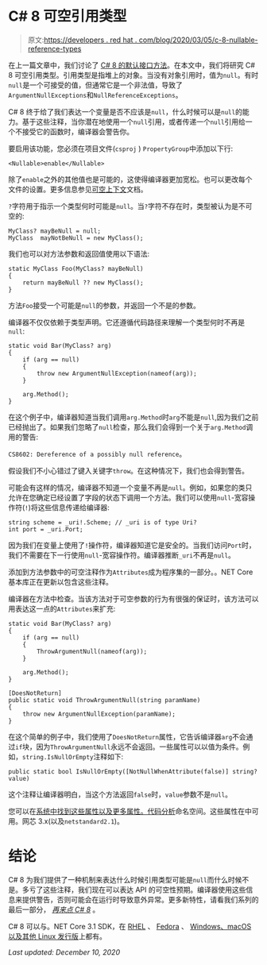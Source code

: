 # C# 8 可空引用类型

> 原文:[https://developers . red hat . com/blog/2020/03/05/c-8-nullable-reference-types](https://developers.redhat.com/blog/2020/03/05/c-8-nullable-reference-types)

在上一篇文章中，我们讨论了 [C# 8 的默认接口方法](https://developers.redhat.com/blog/2020/03/03/c-8-default-interface-methods/)。在本文中，我们将研究 C# 8 可空引用类型。引用类型是指堆上的对象。当没有对象引用时，值为`null`。有时`null`是一个可接受的值，但通常它是一个非法值，导致了`ArgumentNullExceptions`和`NullReferenceExceptions`。

C# 8 终于给了我们表达一个变量是否不应该是`null`，什么时候可以是`null`的能力。基于这些注释，当你潜在地使用一个`null`引用，或者传递一个`null`引用给一个不接受它的函数时，编译器会警告你。

要启用该功能，您必须在项目文件(`csproj` ) `PropertyGroup`中添加以下行:

```
<Nullable>enable</Nullable>

```

除了`enable`之外的其他值也是可能的，这使得编译器更加宽松。也可以更改每个文件的设置。更多信息参见[可空上下文](https://docs.microsoft.com/en-us/dotnet/csharp/nullable-references#nullable-contexts)文档。

`?`字符用于指示一个类型何时可能是`null`。当`?`字符不存在时，类型被认为是不可空的:

```
MyClass? mayBeNull = null;
MyClass  mayNotBeNull = new MyClass();

```

我们也可以对方法参数和返回值使用以下语法:

```
static MyClass Foo(MyClass? mayBeNull)
{
    return mayBeNull ?? new MyClass();
}

```

方法`Foo`接受一个可能是`null`的参数，并返回一个不是的参数。

编译器不仅仅依赖于类型声明。它还遵循代码路径来理解一个类型何时不再是`null`:

```
static void Bar(MyClass? arg)
{
    if (arg == null)
    {
        throw new ArgumentNullException(nameof(arg));
    }

    arg.Method();
}

```

在这个例子中，编译器知道当我们调用`arg.Method`时`arg`不能是`null`,因为我们之前已经抛出了。如果我们忽略了`null`检查，那么我们会得到一个关于`arg.Method`调用的警告:

`CS8602: Dereference of a possibly null reference`。

假设我们不小心错过了键入关键字`throw`。在这种情况下，我们也会得到警告。

可能会有这样的情况，编译器不知道一个变量不再是`null`。例如，如果您的类只允许在您确定已经设置了字段的状态下调用一个方法。我们可以使用`null`-宽容操作符(`!`)将这些信息传递给编译器:

```
string scheme = _uri!.Scheme; // _uri is of type Uri?
int port = _uri.Port;

```

因为我们在变量上使用了`!`操作符，编译器知道它是安全的。当我们访问`Port`时，我们不需要在下一行使用`null`-宽容操作符。编译器推断`_uri`不再是`null`。

添加到方法参数中的可空注释作为`Attributes`成为程序集的一部分。。NET Core 基本库正在更新以包含这些注释。

编译器在方法中检查。当该方法对于可空参数的行为有很强的保证时，该方法可以用表达这一点的`Attributes`来扩充:

```
static void Bar(MyClass? arg)
{
    if (arg == null)
    {
        ThrowArgumentNull(nameof(arg));
    }

    arg.Method();
}

[DoesNotReturn]
public static void ThrowArgumentNull(string paramName)
{
    throw new ArgumentNullException(paramName);
}

```

在这个简单的例子中，我们使用了`DoesNotReturn`属性，它告诉编译器`arg`不会通过`if`块，因为`ThrowArgumentNull`永远不会返回。一些属性可以以值为条件。例如，`string.IsNullOrEmpty`注释如下:

```
public static bool IsNullOrEmpty([NotNullWhenAttribute(false)] string? value)

```

这个注释让编译器明白，当这个方法返回`false`时，`value`参数不是`null`。

您可以在[系统中找到这些属性以及更多属性。代码分析](https://docs.microsoft.com/en-us/dotnet/api/system.diagnostics.codeanalysis?view=netcore-3.1)命名空间。这些属性在中可用。网芯 3.x(以及`netstandard2.1`)。

# 结论

C# 8 为我们提供了一种机制来表达什么时候引用类型可能是`null`而什么时候不是。多亏了这些注释，我们现在可以表达 API 的可空性预期。编译器使用这些信息来提供警告，否则可能会在运行时导致意外异常。更多新特性，请看我们系列的最后一部分， [*再来点 C# 8*](https://developers.redhat.com/blog/2020/03/11/some-more-c-8/) 。

C# 8 可以与。NET Core 3.1 SDK，在 [RHEL](https://access.redhat.com/documentation/en-us/net_core/) 、 [Fedora](http://fedoraloves.net/) 、 [Windows、macOS 以及其他 Linux 发行版](https://dotnet.microsoft.com/download)上都有。

*Last updated: December 10, 2020*
